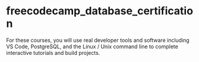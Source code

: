 # freecodecamp_database_certification
For these courses, you will use real developer tools and software including VS Code, PostgreSQL, and the Linux / Unix command line to complete interactive tutorials and build projects.
